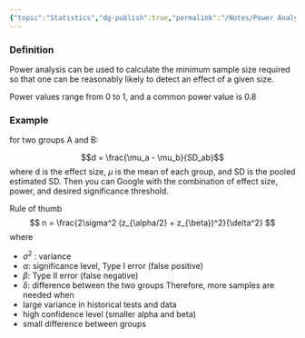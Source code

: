 ```yaml
---
{"topic":"Statistics","dg-publish":true,"permalink":"/Notes/Power Analysis/","dgPassFrontmatter":true,"noteIcon":""}
---
```


### Definition
Power analysis can be used to calculate the minimum sample size required so that one can be reasonably likely to detect an effect of a given size. 

Power values range from 0 to 1, and a common power value is 0.8

### Example
for two groups A and B:

$$d = \frac{\mu_a - \mu_b}{SD_ab}$$
where d is the effect size, $\mu$ is the mean of each group, and SD is the pooled estimated SD.
Then you can Google with the combination of effect size, power, and desired significance threshold.


Rule of thumb
$$
n = \frac{2\sigma^2 (z_{\alpha/2} + z_{\beta})^2}{\delta^2}
$$
where
- $\sigma^2$ : variance
- $\alpha$: significance level, Type I error (false positive)
- $\beta$: Type II error (false negative)
- $\delta$: difference between the two groups
Therefore, more samples are needed when 
- large variance in historical tests and data
- high confidence level (smaller alpha and beta)
- small difference between groups